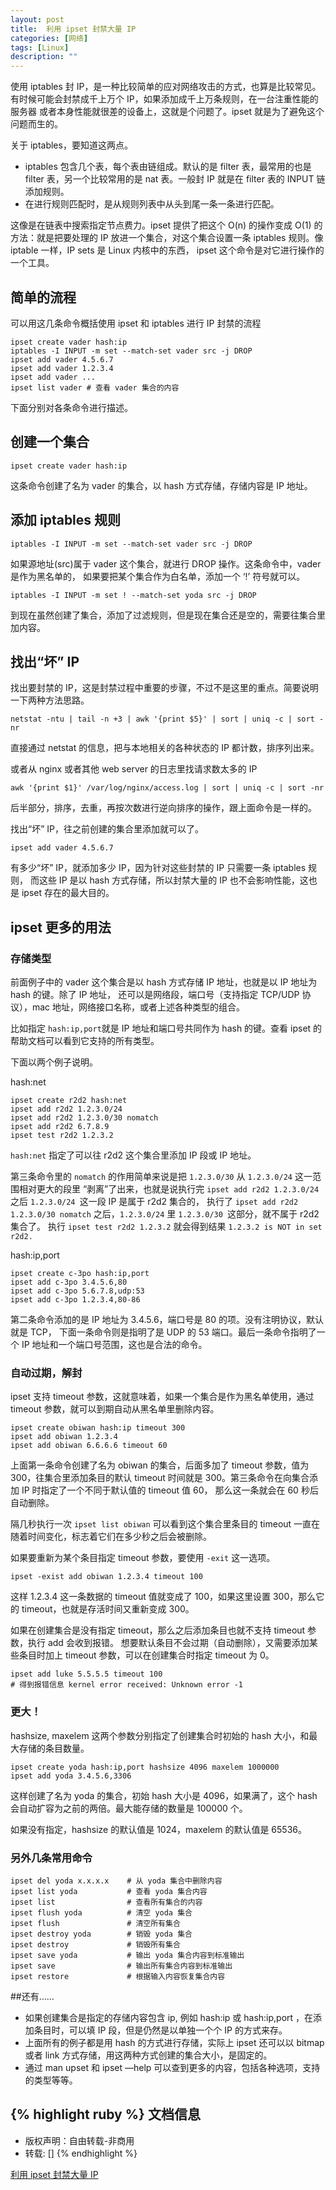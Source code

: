 ```yaml
---
layout: post
title:  利用 ipset 封禁大量 IP
categories: [网络]
tags: [Linux]
description: ""
---
```


使用 iptables 封 IP，是一种比较简单的应对网络攻击的方式，也算是比较常见。
有时候可能会封禁成千上万个 IP，如果添加成千上万条规则，在一台注重性能的服务器
或者本身性能就很差的设备上，这就是个问题了。ipset 就是为了避免这个问题而生的。

关于 iptables，要知道这两点。

* iptables 包含几个表，每个表由链组成。默认的是 filter 表，最常用的也是 filter 表，另一个比较常用的是 nat 表。一般封 IP 就是在 filter 表的 INPUT 链添加规则。
* 在进行规则匹配时，是从规则列表中从头到尾一条一条进行匹配。

这像是在链表中搜索指定节点费力。ipset 提供了把这个 O(n) 的操作变成 O(1) 的方法：就是把要处理的 IP 
放进一个集合，对这个集合设置一条 iptables 规则。像 iptable 一样，IP sets 是 Linux 内核中的东西，
ipset 这个命令是对它进行操作的一个工具。

## 简单的流程

可以用这几条命令概括使用 ipset 和 iptables 进行 IP 封禁的流程

```
ipset create vader hash:ip  
iptables -I INPUT -m set --match-set vader src -j DROP  
ipset add vader 4.5.6.7  
ipset add vader 1.2.3.4  
ipset add vader ...  
ipset list vader # 查看 vader 集合的内容
```

下面分别对各条命令进行描述。

## 创建一个集合

    ipset create vader hash:ip

这条命令创建了名为 vader 的集合，以 hash 方式存储，存储内容是 IP 地址。

## 添加 iptables 规则

    iptables -I INPUT -m set --match-set vader src -j DROP

如果源地址(src)属于 vader 这个集合，就进行 DROP 操作。这条命令中，vader 是作为黑名单的，
如果要把某个集合作为白名单，添加一个 ‘!’ 符号就可以。

    iptables -I INPUT -m set ! --match-set yoda src -j DROP

到现在虽然创建了集合，添加了过滤规则，但是现在集合还是空的，需要往集合里加内容。

## 找出“坏” IP

找出要封禁的 IP，这是封禁过程中重要的步骤，不过不是这里的重点。简要说明一下两种方法思路。

    netstat -ntu | tail -n +3 | awk '{print $5}' | sort | uniq -c | sort -nr

直接通过 netstat 的信息，把与本地相关的各种状态的 IP 都计数，排序列出来。

或者从 nginx 或者其他 web server 的日志里找请求数太多的 IP

    awk '{print $1}' /var/log/nginx/access.log | sort | uniq -c | sort -nr

后半部分，排序，去重，再按次数进行逆向排序的操作，跟上面命令是一样的。

找出“坏” IP，往之前创建的集合里添加就可以了。

    ipset add vader 4.5.6.7

有多少“坏” IP，就添加多少 IP，因为针对这些封禁的 IP 只需要一条 iptables 规则，
而这些 IP 是以 hash 方式存储，所以封禁大量的 IP 也不会影响性能，这也是 ipset 存在的最大目的。

## ipset 更多的用法

### 存储类型

前面例子中的 vader 这个集合是以 hash 方式存储 IP 地址，也就是以 IP 地址为 hash 的键。除了 IP 地址，
还可以是网络段，端口号（支持指定 TCP/UDP 协议），mac 地址，网络接口名称，或者上述各种类型的组合。

比如指定 `hash:ip,port`就是 IP 地址和端口号共同作为 hash 的键。查看 ipset 的帮助文档可以看到它支持的所有类型。

下面以两个例子说明。

hash:net

```
ipset create r2d2 hash:net  
ipset add r2d2 1.2.3.0/24  
ipset add r2d2 1.2.3.0/30 nomatch  
ipset add r2d2 6.7.8.9  
ipset test r2d2 1.2.3.2
```


`hash:net` 指定了可以往 r2d2 这个集合里添加 IP 段或 IP 地址。

第三条命令里的 `nomatch` 的作用简单来说是把 `1.2.3.0/30` 从 `1.2.3.0/24` 这一范围相对更大的段里
“剥离”了出来，也就是说执行完 `ipset add r2d2 1.2.3.0/24` 之后 `1.2.3.0/24 `这一段 IP 是属于 r2d2 集合的，
执行了 `ipset add r2d2 1.2.3.0/30 nomatch` 之后，`1.2.3.0/24` 里 `1.2.3.0/30 `这部分，就不属于 r2d2 集合了。
执行 `ipset test r2d2 1.2.3.2` 就会得到结果 `1.2.3.2 is NOT in set r2d2.`

hash:ip,port

```
ipset create c-3po hash:ip,port  
ipset add c-3po 3.4.5.6,80  
ipset add c-3po 5.6.7.8,udp:53  
ipset add c-3po 1.2.3.4,80-86
```

第二条命令添加的是 IP 地址为 3.4.5.6，端口号是 80 的项。没有注明协议，默认就是 TCP，
下面一条命令则是指明了是 UDP 的 53 端口。最后一条命令指明了一个 IP 地址和一个端口号范围，这也是合法的命令。

### 自动过期，解封

ipset 支持 timeout 参数，这就意味着，如果一个集合是作为黑名单使用，通过 timeout 参数，就可以到期自动从黑名单里删除内容。

```
ipset create obiwan hash:ip timeout 300  
ipset add obiwan 1.2.3.4  
ipset add obiwan 6.6.6.6 timeout 60
```

上面第一条命令创建了名为 obiwan 的集合，后面多加了 timeout 参数，值为 300，往集合里添加条目的默认
timeout 时间就是 300。第三条命令在向集合添加 IP 时指定了一个不同于默认值的 timeout 值 60，
那么这一条就会在 60 秒后自动删除。

隔几秒执行一次 `ipset list obiwan` 可以看到这个集合里条目的 timeout 一直在随着时间变化，标志着它们在多少秒之后会被删除。

如果要重新为某个条目指定 timeout 参数，要使用 `-exit` 这一选项。

    ipset -exist add obiwan 1.2.3.4 timeout 100

这样 1.2.3.4 这一条数据的 timeout 值就变成了 100，如果这里设置 300，那么它的 timeout，也就是存活时间又重新变成 300。

如果在创建集合是没有指定 timeout，那么之后添加条目也就不支持 timeout 参数，执行 add 会收到报错。
想要默认条目不会过期（自动删除），又需要添加某些条目时加上 timeout 参数，可以在创建集合时指定 timeout 为 0。

```ipset create luke hash:ip  
ipset add luke 5.5.5.5 timeout 100  
# 得到报错信息 kernel error received: Unknown error -1
```

### 更大！

hashsize, maxelem 这两个参数分别指定了创建集合时初始的 hash 大小，和最大存储的条目数量。

    ipset create yoda hash:ip,port hashsize 4096 maxelem 1000000  
    ipset add yoda 3.4.5.6,3306

这样创建了名为 yoda 的集合，初始 hash 大小是 4096，如果满了，这个 hash 会自动扩容为之前的两倍。最大能存储的数量是 100000 个。

如果没有指定，hashsize 的默认值是 1024，maxelem 的默认值是 65536。

### 另外几条常用命令

```
ipset del yoda x.x.x.x    # 从 yoda 集合中删除内容  
ipset list yoda           # 查看 yoda 集合内容  
ipset list                # 查看所有集合的内容  
ipset flush yoda          # 清空 yoda 集合  
ipset flush               # 清空所有集合  
ipset destroy yoda        # 销毁 yoda 集合  
ipset destroy             # 销毁所有集合  
ipset save yoda           # 输出 yoda 集合内容到标准输出  
ipset save                # 输出所有集合内容到标准输出  
ipset restore             # 根据输入内容恢复集合内容
```

##还有……

* 如果创建集合是指定的存储内容包含 ip, 例如 hash:ip 或 hash:ip,port ，在添加条目时，可以填 IP 段，但是仍然是以单独一个个 IP 的方式来存。
* 上面所有的例子都是用 hash 的方式进行存储，实际上 ipset 还可以以 bitmap 或者 link 方式存储，用这两种方式创建的集合大小，是固定的。
* 通过 man upset 和 ipset —help 可以查到更多的内容，包括各种选项，支持的类型等等。

{% highlight ruby %}
文档信息
--------------
* 版权声明：自由转载-非商用
* 转载: []
{% endhighlight %}

[利用 ipset 封禁大量 IP](http://www.openwrt.pro/post-418.html)

[jekyll]:      http://jekyllrb.com
[jekyll-gh]:   https://github.com/jekyll/jekyll
[jekyll-help]: https://github.com/jekyll/jekyll-help
